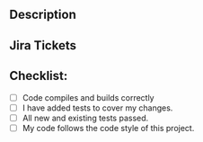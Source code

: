 <!--- Provide a general summary of your changes in the Title above using this format: -->
<!--- [<type>] <subject>  -->
<!--- type must be one of the following: -->
<!--- **feature**: A new feature -->
<!--- **fix**: A bug fix -->
<!--- **hotfix**: A hotfix -->
<!--- **docs**: Documentation only changes -->
<!--- **style**: Changes that do not affect the meaning of the code (white-space, formatting, missing
  semi-colons, etc) -->
<!--- **refactor**: A code change that neither fixes a bug nor adds a feature -->
<!--- **performance**: A code change that improves performance -->
<!--- **test**: Adding missing or correcting existing tests -->
<!--- **dependency**: Updating dependencies -->
<!--- **maintenance**: General maintenance -->
<!--- **chore**: Changes to the build process or auxiliary tools and libraries such as documentation
  generation -->

## Description
<!--- Describe your changes in detail -->

## Jira Tickets
<!--- List the urls of the Jira tickets that are part of these changes -->

## Checklist:
<!--- Go over all the following points, and put an `x` in all the boxes that apply. -->
<!--- If you're unsure about any of these, don't hesitate to ask. We're here to help! -->
- [ ] Code compiles and builds correctly
- [ ] I have added tests to cover my changes.
- [ ] All new and existing tests passed.
- [ ] My code follows the code style of this project.
